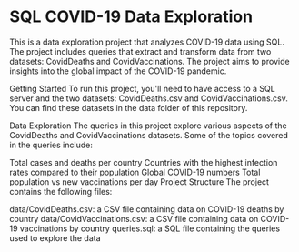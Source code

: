 
# SQL COVID-19 Data Exploration
This is a data exploration project that analyzes COVID-19 data using SQL. The project includes queries that extract and transform data from two datasets: CovidDeaths and CovidVaccinations. The project aims to provide insights into the global impact of the COVID-19 pandemic.

Getting Started
To run this project, you'll need to have access to a SQL server and the two datasets: CovidDeaths.csv and CovidVaccinations.csv. You can find these datasets in the data folder of this repository.

Data Exploration
The queries in this project explore various aspects of the CovidDeaths and CovidVaccinations datasets. Some of the topics covered in the queries include:

Total cases and deaths per country
Countries with the highest infection rates compared to their population
Global COVID-19 numbers
Total population vs new vaccinations per day
Project Structure
The project contains the following files:

data/CovidDeaths.csv: a CSV file containing data on COVID-19 deaths by country
data/CovidVaccinations.csv: a CSV file containing data on COVID-19 vaccinations by country
queries.sql: a SQL file containing the queries used to explore the data
